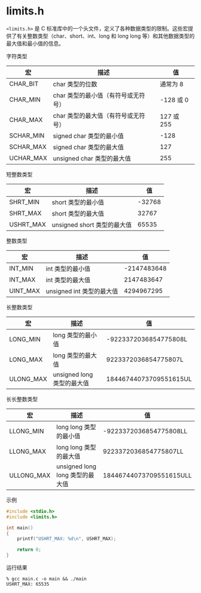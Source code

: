 # limits.h

`<limits.h>` 是 C 标准库中的一个头文件，定义了各种数据类型的限制。这些宏提供了有关整数类型（char、short、int、long 和 long long 等）和其他数据类型的最大值和最小值的信息。

字符类型

|宏   |描述 | 值|
|-|-|-|
CHAR_BIT    | char 类型的位数  | 通常为 8
CHAR_MIN    | char 类型的最小值（有符号或无符号）   | -128 或 0
CHAR_MAX    | char 类型的最大值（有符号或无符号）    |127 或 255
SCHAR_MIN   | signed char 类型的最小值 | -128
SCHAR_MAX   | signed char 类型的最大值 | 127
UCHAR_MAX   | unsigned char 类型的最大值  |  255

短整数类型

|宏   |描述 | 值|
|-|-|-|
SHRT_MIN    |short 类型的最小值   | -32768
SHRT_MAX    |short 类型的最大值   | 32767
USHRT_MAX   |unsigned short 类型的最大值  | 65535

整数类型

|宏   |描述 | 值|
|-|-|-|
INT_MIN    |int 类型的最小值 | -2147483648
INT_MAX    |int 类型的最大值  |2147483647
UINT_MAX   | unsigned int 类型的最大值 |4294967295

长整数类型

|宏   |描述 | 值|
|-|-|-|
LONG_MIN   | long 类型的最小值 |-9223372036854775808L
LONG_MAX  |  long 类型的最大值 |9223372036854775807L
ULONG_MAX  | unsigned long 类型的最大值   | 18446744073709551615UL

长长整数类型  

|宏 |描述 | 值|
|-|-|-|
LLONG_MIN   | long long 类型的最小值   | -9223372036854775808LL
LLONG_MAX   | long long 类型的最大值    |9223372036854775807LL
ULLONG_MAX  | unsigned long long 类型的最大值   | 18446744073709551615ULL

示例

```cpp
#include <stdio.h>
#include <limits.h>

int main()
{
    printf("USHRT_MAX: %d\n", USHRT_MAX);

    return 0;
}
```

运行结果

```shell
% gcc main.c -o main && ./main
USHRT_MAX: 65535
```
